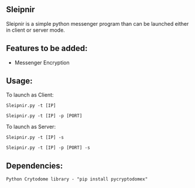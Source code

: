 ## Sleipnir
Sleipnir is a simple python messenger program than can be launched either in client or server mode.

## Features to be added:
- Messenger Encryption

## Usage: 
To launch as Client:
    
    Sleipnir.py -t [IP]
    
    Sleipnir.py -t [IP] -p [PORT]

To launch as Server:
    
    Sleipnir.py -t [IP] -s
    
    Sleipnir.py -t [IP] -p [PORT] -s

## Dependencies:

    Python Crytodome library - "pip install pycryptodomex"
